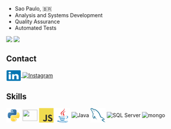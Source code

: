 - Sao Paulo,  :brazil:
- Analysis and Systems Development
- Quality Assurance
- Automated Tests

<div style="display:inline-block"> 
  <a href="https://github.com/AndradeJV"></a>
  <img height="140em" src="https://github-readme-stats.vercel.app/api?username=AndradeJV&show_icons=true&theme=dracula&include_all_commits=true&count_private=true" /> 
  <img height="140em" src="https://github-readme-stats.vercel.app/api/top-langs/?username=AndradeJV&layout=compact&langs_count=16&theme=dracula" />
</div>


## Contact

<a href="https://www.linkedin.com/in/joao-vitor-andrade-de-araujo-9656b119b/" target="_blank">
  <img align="center" alt="Joao-LinkedIn" height="30" width="40" src="https://raw.githubusercontent.com/devicons/devicon/master/icons/linkedin/linkedin-original.svg">
</a>

<a href="https://www.instagram.com/andradejv__/" target="_blank">
  <img align="center" alt="Instagram" height="30" width="30" src="[https://raw.githubusercontent.com/devicons/devicon/master/icons/linkedin/linkedin-original.svg](https://cdn-icons-png.flaticon.com/512/2111/2111463.png)">
</a>

## Skills

<img align="center" alt="Python" heigth="30" width="40" src="https://raw.githubusercontent.com/devicons/devicon/master/icons/python/python-original.svg"> <img align="center" height="30" width="40" src="https://cdn.jsdelivr.net/gh/devicons/devicon/icons/ruby/ruby-original.svg"> <img align="center" alt="Js" heigth="28" width="40" src="https://raw.githubusercontent.com/devicons/devicon/master/icons/javascript/javascript-original.svg"> <img align="center" alt="Java" heigth="30" width="40" src="https://raw.githubusercontent.com/devicons/devicon/master/icons/java/java-original.svg"> <img align="center" alt="Java" heigth="30" width="40" src="https://cdn.icon-icons.com/icons2/2148/PNG/512/robotframework_icon_132027.png"> <img align="center" alt="mysql" heigth="30" width="40" src="https://raw.githubusercontent.com/devicons/devicon/master/icons/mysql/mysql-original.svg">   <img align="center" alt="SQL Server" heigth="30" width="40" src="https://cdn-icons-png.flaticon.com/512/2772/2772128.png"> <img align="center" alt="mongo" heigth="30" width="40" src="https://cdn.jsdelivr.net/gh/devicons/devicon/icons/mongodb/mongodb-original.svg">
